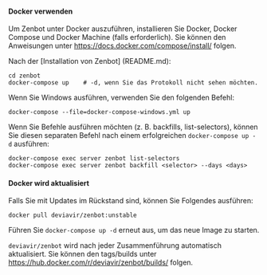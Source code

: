 #### Docker verwenden

Um Zenbot unter Docker auszuführen, installieren Sie Docker, Docker Compose und Docker Machine (falls erforderlich).
Sie können den Anweisungen unter https://docs.docker.com/compose/install/ folgen.

Nach der [Installation von Zenbot] (README.md):
```
cd zenbot
docker-compose up    # -d, wenn Sie das Protokoll nicht sehen möchten.
```

Wenn Sie Windows ausführen, verwenden Sie den folgenden Befehl:
```
docker-compose --file=docker-compose-windows.yml up
```

Wenn Sie Befehle ausführen möchten (z. B. backfills, list-selectors), können Sie diesen separaten Befehl nach einem erfolgreichen `docker-compose up -d` ausführen:
```
docker-compose exec server zenbot list-selectors
docker-compose exec server zenbot backfill <selector> --days <days>
```

#### Docker wird aktualisiert

Falls Sie mit Updates im Rückstand sind, können Sie Folgendes ausführen:
```
docker pull deviavir/zenbot:unstable
```

Führen Sie `docker-compose up -d` erneut aus, um das neue Image zu starten.

`deviavir/zenbot` wird nach jeder Zusammenführung automatisch aktualisiert.
Sie können den tags/builds unter https://hub.docker.com/r/deviavir/zenbot/builds/ folgen.

